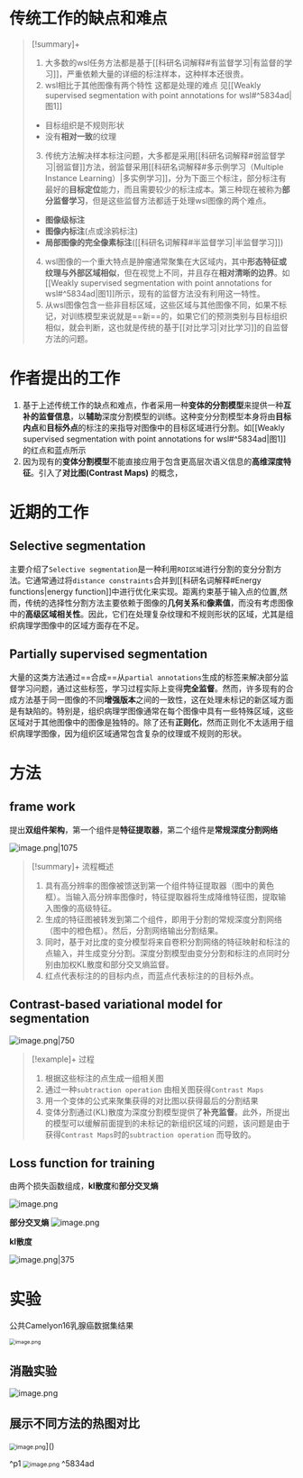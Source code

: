 # 传统工作的缺点和难点

> [!summary]+
> 1. 大多数的wsl任务方法都是基于[[科研名词解释#有监督学习|有监督的学习]]，严重依赖大量的详细的标注样本，这种样本还很贵。
> 2. wsl相比于其他图像有两个特性 这都是处理的难点  见[[Weakly supervised segmentation with point annotations for wsl#^5834ad|图1]]
> 	- 目标组织是不规则形状
> 	- 没有**相对一致**的纹理
> 3. 传统方法解决样本标注问题，大多都是采用[[科研名词解释#弱监督学习|弱监督]]方法，弱监督采用[[科研名词解释#多示例学习（Multiple Instance Learning）|多实例学习]]，分为下面三个标注，部分标注有最好的**目标定位**能力，而且需要较少的标注成本。第三种现在被称为**部分监督学习**，但是这些监督方法都适于处理wsl图像的两个难点。
> 	- **图像级标注**
> 	- **图像内标注**(点或涂鸦标注)
> 	- **局部图像的完全像素标注**([[科研名词解释#半监督学习|半监督学习]])
> 4. wsl图像的一个重大特点是肿瘤通常聚集在大区域内，其中**形态特征或纹理与外部区域相似**，但在视觉上不同，并且存在**相对清晰的边界**。如[[Weakly supervised segmentation with point annotations for wsl#^5834ad|图1]]所示，现有的监督方法没有利用这一特性。
> 5. 从wsl图像包含一些非目标区域，这些区域与其他图像不同，如果不标记，对训练模型来说就是==新==的，如果它们的预测类别与目标组织相似，就会判断，这也就是传统的基于[[对比学习|对比学习]]的自监督方法的问题。


# 作者提出的工作

1. 基于上述传统工作的缺点和难点，作者采用一种**变体的分割模型**来提供一种**互补的监督信息**，以**辅助**深度分割模型的训练。这种变分分割模型本身将由**目标内点**和**目标外点**的标注的来指导对图像中的目标区域进行分割。如[[Weakly supervised segmentation with point annotations for wsl#^5834ad|图1]]的红点和蓝点所示
2. 因为现有的**变体分割模型**不能直接应用于包含更高层次语义信息的**高维深度特征**。引入了**对比图(Contrast Maps)** 的概念，


# 近期的工作

## Selective segmentation
主要介绍了`Selective segmentation`是一种利用`ROI区域`进行分割的变分分割方法。它通常通过将`distance constraints`合并到[[科研名词解释#Energy functions|energy function]]中进行优化来实现。距离约束基于输入点的位置,然而，传统的选择性分割方法主要依赖于图像的**几何关系**和**像素值**，而没有考虑图像中的**高级区域相关性**。因此，它们在处理复杂纹理和不规则形状的区域，尤其是组织病理学图像中的区域方面存在不足。


## Partially supervised segmentation
大量的这类方法通过==合成==从`partial annotations`生成的标签来解决部分监督学习问题，通过这些标签，学习过程实际上变得**完全监督**。然而，许多现有的合成方法基于同一图像的不同**增强版本**之间的一致性，这在处理未标记的新区域方面是有缺陷的。特别是，组织病理学图像通常在每个图像中具有一些特殊区域，这些区域对于其他图像中的图像是独特的。除了还有**正则化**，然而正则化不太适用于组织病理学图像，因为组织区域通常包含复杂的纹理或不规则的形状。



# 方法

## frame work
提出**双组件架构**，第一个组件是**特征提取器**，第二个组件是**常规深度分割网络**

![image.png|1075](https://article.biliimg.com/bfs/article/0dfabdcced58da24ab14ad9ca5c51fb700a2425d.png)


> [!summary]+ 流程概述
> 1. 具有高分辨率的图像被馈送到第一个组件特征提取器（图中的黄色框）。当输入高分辨率图像时，特征提取器将生成降维特征图，提取输入图像的高级特征。
> 2. 生成的特征图被转发到第二个组件，即用于分割的常规深度分割网络（图中的橙色框）。然后，分割网络输出分割结果。
> 3. 同时，基于对比度的变分模型将来自卷积分割网络的特征映射和标注的点输入，并生成变分分割。深度分割模型由变分分割和标注的点同时分别由加权KL散度和部分交叉熵监督。
> 4. 红点代表标注的的目标内点，而蓝点代表标注的的目标外点。


## Contrast-based variational model for segmentation

![image.png|750](https://article.biliimg.com/bfs/article/9b29c396bd381b3b3ec710c65df0f75fb2f0355f.png)


> [!example]+ 过程
> 1. 根据这些标注的点生成一组相关图
> 2. 通过一种`subtraction operation` 由相关图获得`Contrast Maps`
> 3. 用一个变体的公式来聚集获得的对比图以获得最后的分割结果
> 4. 变体分割通过(KL)散度为深度分割模型提供了**补充监督**。此外，所提出的模型可以缓解前面提到的未标记的新组织区域的问题，该问题是由于获得`Contrast Maps`时的`subtraction operation` 而导致的。



## Loss function for training
由两个损失函数组成，**kl散度**和**部分交叉熵**

![image.png](https://article.biliimg.com/bfs/article/4dab583bffe698f538e7b07a0177cec5594bafa7.png)

**部分交叉熵**
![image.png](https://article.biliimg.com/bfs/article/15cc5973f6d3639cd404d00d083f4e20ec2bc6bd.png)


**kl散度**

![image.png|375](https://article.biliimg.com/bfs/article/4e8c39b77d67196bb596e713c763f5c4678c15d2.png)


# 实验

公共Camelyon16乳腺癌数据集结果

<img src="https://article.biliimg.com/bfs/article/069a695ef04d623b30d454432e3efbcb89d07da7.png" alt="image.png" style="zoom:65%;" />


## 消融实验

![image.png](https://article.biliimg.com/bfs/article/446d9f682e651a77b933c80b7db1b7462e418a58.png)



## 展示不同方法的热图对比

<img src="https://article.biliimg.com/bfs/article/70df06a153334d03942e733c0cf5011af270e633.png" alt="image.png" style="zoom:75%;" />]()


^p1
<img src="https://article.biliimg.com/bfs/article/5afa967eb86e1ed06376967b08558916287ddf70.png" alt="image.png" style="zoom:75%;" /> ^5834ad

